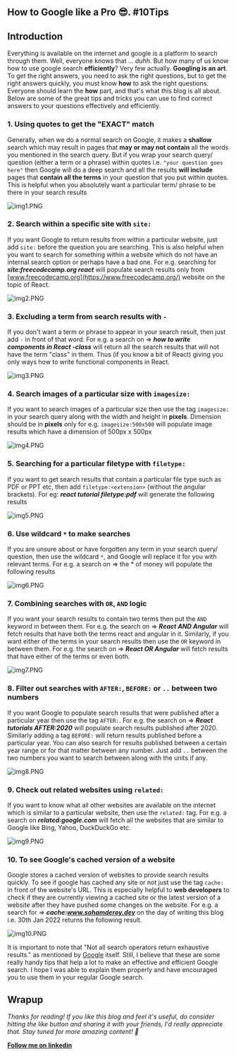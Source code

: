 ## How to Google like a Pro 😎. #10Tips

## Introduction
Everything is available on the internet and google is a platform to search through them. Well, everyone knows that ... *duhh*. But how many of us know how to use google search **efficiently**? Very few actually. **Googling is an art**. To get the right answers, you need to ask the right questions, but to get the right answers quickly, you must know **how** to ask the right questions. Everyone should learn the **how** part, and that's what this blog is all about. Below are some of the great tips and tricks you can use to find correct answers to your questions effectively and efficiently.

### 1. Using quotes to get the "EXACT" match
Generally, when we do a normal search on Google, it makes a **shallow** search which may result in pages that **may or may not contain** all the words you mentioned in the search query. But if you wrap your search query/ question (either a term or a phrase) within quotes i.e. `"your question goes here"` then Google will do a deep search and all the results **will include** pages that **contain all the terms** in your question that you put within quotes. This is helpful when you absolutely want a particular term/ phrase to be there in your search results


![img1.PNG](https://cdn.hashnode.com/res/hashnode/image/upload/v1643484565457/mJC6bxA5g.png)


### 2. Search within a specific site with `site:`
If you want Google to return results from within a particular website, just add `site:` before the question you are searching. This is also helpful when you want to search for something within a website which do not have an internal search option or perhaps have a bad one. For e.g. searching for ***site:freecodecamp.org react*** will populate search results only from [www.freecodecamp.org](https://www.freecodecamp.org/) website on the topic of React.


![img2.PNG](https://cdn.hashnode.com/res/hashnode/image/upload/v1643484122371/8yE5PPStc.png)


### 3. Excluding a term from search results with `-`
If you don't want a term or phrase to appear in your search result, then just add `-` in front of that word. For e.g. a search on => ***how to write components in React -class*** will return all the search results that will not have the term "class" in them. Thus (if you know a bit of React) giving you only ways how to write functional components in React.


![img3.PNG](https://cdn.hashnode.com/res/hashnode/image/upload/v1643484833474/YgP0lXc3Z.png)

### 4. Search images of a particular size with `imagesize:`
If you want to search images of a particular size then use the tag `imagesize:` in your search query along with the width and height in **pixels**. Dimension should be in **pixels** only for e.g. `imagesize:500x500` will populate image results which have a dimension of 500px x 500px


![img4.PNG](https://cdn.hashnode.com/res/hashnode/image/upload/v1643487619183/TQOAps79k.png)

### 5. Searching for a particular filetype with `filetype:`
If you want to get search results that contain a particular file type such as PDF or PPT etc, then add `filetype:<extension>` (without the angular brackets). For eg: ***react tutorial filetype:pdf*** will generate the following results

![img5.PNG](https://cdn.hashnode.com/res/hashnode/image/upload/v1643483495682/F-BtFb-as.png)

### 6. Use wildcard `*` to make searches
If you are unsure about or have forgotten any term in your search query/ question, then use the wildcard `*`, and Google will replace it for you with relevant terms. For e.g. a search on => the * of money will populate the following results


![img6.PNG](https://cdn.hashnode.com/res/hashnode/image/upload/v1643485851556/4BBpNgKcm.png)


### 7. Combining searches with `OR`, `AND` logic
If you want your search results to contain two terms then put the `AND` keyword in between them. For e.g. the search on => ***React AND Angular*** will fetch results that have both the terms react and angular in it. Similarly, if you want either of the terms in your search results then use the `OR` keyword in between them. For e.g. the search on => ***React OR Angular*** will fetch results that have either of the terms or even both.


![img7.PNG](https://cdn.hashnode.com/res/hashnode/image/upload/v1643482858446/kiZMDKoFr.png)


### 8. Filter out searches with `AFTER:`, `BEFORE:` or `..` between two numbers
If you want Google to populate search results that were published after a particular year then use the tag `AFTER:`. For e.g. the search on => ***React tutorials AFTER:2020*** will populate search results published after 2020. Similarly adding a tag `BEFORE:` will return results published before a particular year. You can also search for results published between a certain year range or for that matter between any number. Just add `..` between the two numbers you want to search between along with the units if any.


![img8.PNG](https://cdn.hashnode.com/res/hashnode/image/upload/v1643482600291/JVMpAHzF-.png)

### 9. Check out related websites using `related:`
If you want to know what all other websites are available on the internet which is similar to a particular website, then use the `related:` tag. For e.g. a search on ***related:google.com*** will fetch all the websites that are similar to Google like Bing, Yahoo, DuckDuckGo etc.


![img9.PNG](https://cdn.hashnode.com/res/hashnode/image/upload/v1643482297259/kPv6sce9q.png)

### 10. To see Google's cached version of a website
Google stores a cached version of websites to provide search results quickly. To see if google has cached any site or not just use the tag `cache:` in front of the website's URL. This is especially helpful to **web developers** to check if they are currently viewing a cached site or the latest version of a website after they have pushed some changes on the website. For e.g. a search for => ***cache:www.sohamderoy.dev*** on the day of writing this blog i.e. 30th Jan 2022 returns the following result.


![img10.PNG](https://cdn.hashnode.com/res/hashnode/image/upload/v1643483690495/7bmCTor_-.png)

It is important to note that "Not all search operators return exhaustive results." as mentioned by [Google](https://support.google.com/websearch/answer/2466433?visit_id=637790664879774647-1036329470&p=adv_pages_similar&hl=en&rd=1) itself. Still, I believe that these are some really handy tips that help a lot to make an effective and efficient Google search. I hope I was able to explain them properly and have encouraged you to use them in your regular Google search.

## Wrapup
*Thanks for reading! If you like this blog and feel it's useful, do consider hitting the like button and sharing it with your friends, I'd really appreciate that. Stay tuned for more amazing content! 🖖*

[**Follow me on linkedin**](https://www.linkedin.com/in/sohamderoy/)


